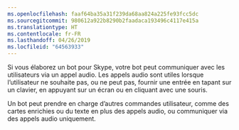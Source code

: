 ```yaml
---
ms.openlocfilehash: faaf64ba35a31f239da68aa824a225fe93fcc5dc
ms.sourcegitcommit: 980612a922b8290b2faadaca193496c4117e415a
ms.translationtype: HT
ms.contentlocale: fr-FR
ms.lasthandoff: 04/26/2019
ms.locfileid: "64563933"
---
```

Si vous élaborez un bot pour Skype, votre bot peut communiquer avec les utilisateurs via un appel audio. Les appels audio sont utiles lorsque l’utilisateur ne souhaite pas, ou ne peut pas, fournir une entrée en tapant sur un clavier, en appuyant sur un écran ou en cliquant avec une souris.  

Un bot peut prendre en charge d’autres commandes utilisateur, comme des cartes enrichies ou du texte en plus des appels audio, ou communiquer via des appels audio uniquement.